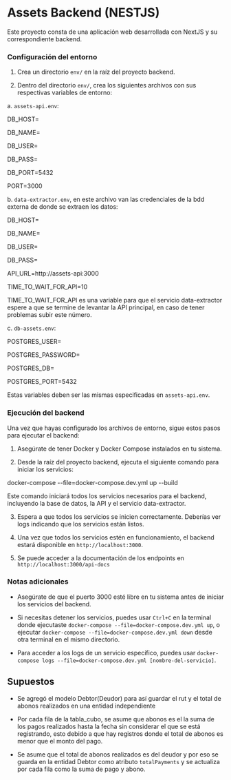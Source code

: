
  

# Assets Backend (NESTJS)

  

  

Este proyecto consta de una aplicación web desarrollada con NextJS y su correspondiente backend.

  
  

### Configuración del entorno

  

  

1. Crea un directorio `env/` en la raíz del proyecto backend.

  

  

2. Dentro del directorio `env/`, crea los siguientes archivos con sus respectivas variables de entorno:

  

  

a. `assets-api.env`:

  

DB_HOST=

DB_NAME=

DB_USER=

DB_PASS=

DB_PORT=5432

PORT=3000

  
  

b. `data-extractor.env`, en este archivo van las credenciales de la bdd externa de donde se extraen los datos:

  

DB_HOST=

DB_NAME=

DB_USER=

DB_PASS=

API_URL=http://assets-api:3000

TIME_TO_WAIT_FOR_API=10

TIME_TO_WAIT_FOR_API es una variable para que el servicio data-extractor espere a que se termine de levantar la API principal, en caso de tener problemas subir este número.

  

c. `db-assets.env`:

  

POSTGRES_USER=

POSTGRES_PASSWORD=

POSTGRES_DB=

POSTGRES_PORT=5432

Estas variables deben ser las mismas especificadas en `assets-api.env`.

  
  

### Ejecución del backend

  

  

Una vez que hayas configurado los archivos de entorno, sigue estos pasos para ejecutar el backend:

  

  

1. Asegúrate de tener Docker y Docker Compose instalados en tu sistema.

  

  

2. Desde la raíz del proyecto backend, ejecuta el siguiente comando para iniciar los servicios:

  

docker-compose --file=docker-compose.dev.yml up --build

  
  

Este comando iniciará todos los servicios necesarios para el backend, incluyendo la base de datos, la API y el servicio data-extractor.

  

  

3. Espera a que todos los servicios se inicien correctamente. Deberías ver logs indicando que los servicios están listos.

  

  

4. Una vez que todos los servicios estén en funcionamiento, el backend estará disponible en `http://localhost:3000`.

5. Se puede acceder a la documentación de los endpoints en `http://localhost:3000/api-docs`

  

  

### Notas adicionales

  

  

- Asegúrate de que el puerto 3000 esté libre en tu sistema antes de iniciar los servicios del backend.

  

- Si necesitas detener los servicios, puedes usar `Ctrl+C` en la terminal donde ejecutaste `docker-compose --file=docker-compose.dev.yml up`, o ejecutar `docker-compose --file=docker-compose.dev.yml down` desde otra terminal en el mismo directorio.

  

- Para acceder a los logs de un servicio específico, puedes usar `docker-compose logs --file=docker-compose.dev.yml [nombre-del-servicio]`.

  

  

## Supuestos

  

- Se agregó el modelo Debtor(Deudor) para así guardar el rut y el total de abonos realizados en una entidad independiente

  

- Por cada fila de la tabla_cubo, se asume que abonos es el la suma de los pagos realizados hasta la fecha sin considerar el que se está registrando, esto debido a que hay registros donde el total de abonos es menor que el monto del pago.

  

- Se asume que el total de abonos realizados es del deudor y por eso se guarda en la entidad Debtor como atributo `totalPayments` y se actualiza por cada fila como la suma de pago y abono.